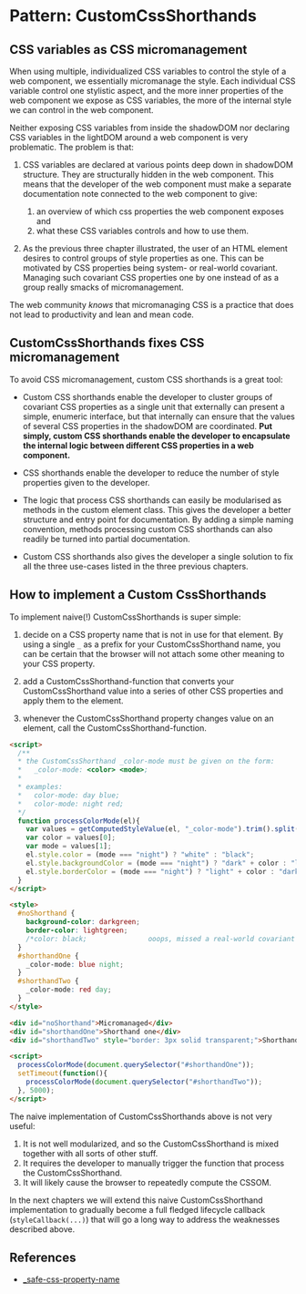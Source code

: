 # Pattern: CustomCssShorthands

## CSS variables as CSS micromanagement

When using multiple, individualized CSS variables to control the style of a web component, 
we essentially micromanage the style. Each individual CSS variable control one stylistic aspect,
and the more inner properties of the web component we expose as CSS variables, 
the more of the internal style we can control in the web component.
 
Neither exposing CSS variables from inside the shadowDOM nor declaring CSS variables in the lightDOM
around a web component is very problematic. The problem is that:
 
1. CSS variables are declared at various points deep down in shadowDOM structure. 
   They are structurally hidden in the web component. 
   This means that the developer of the web component must make a separate documentation note
   connected to the web component to give:
   1. an overview of which css properties the web component exposes and 
   2. what these CSS variables controls and how to use them.

2. As the previous three chapter illustrated, the user of an HTML element desires to control groups
   of style properties as one. This can be motivated by CSS properties being system- or real-world
   covariant. Managing such covariant CSS properties one by one instead of as a group really smacks of
   micromanagement.

The web community *knows* that micromanaging CSS is a practice that does not lead to productivity 
and lean and mean code.

## CustomCssShorthands fixes CSS micromanagement

To avoid CSS micromanagement, custom CSS shorthands is a great tool:

 * Custom CSS shorthands enable the developer to cluster groups of covariant CSS properties
   as a single unit that externally can present a simple, enumeric interface, but that
   internally can ensure that the values of several CSS properties in the shadowDOM are coordinated.
   **Put simply, custom CSS shorthands enable the developer to encapsulate the internal logic between
   different CSS properties in a web component.**
   
 * CSS shorthands enable the developer to reduce the number of style properties given to the developer.
   
 * The logic that process CSS shorthands can easily be modularised as methods in the custom element class.
   This gives the developer a better structure and entry point for documentation. By adding a simple
   naming convention, methods processing custom CSS shorthands can also readily be turned into
   partial documentation.  
   
 * Custom CSS shorthands also gives the developer a single solution to fix all the three use-cases listed 
   in the three previous chapters.

## How to implement a Custom CssShorthands

To implement naive(!) CustomCssShorthands is super simple:

1. decide on a CSS property name that is not in use for that element.
   By using a single `_` as a prefix for your CustomCssShorthand name, 
   you can be certain that the browser will not attach some other meaning to your CSS property.

2. add a CustomCssShorthand-function that converts your CustomCssShorthand value into
   a series of other CSS properties and apply them to the element.

3. whenever the CustomCssShorthand property changes value on an element, 
   call the CustomCssShorthand-function.
 
```html
<script>
  /**
  * the CustomCssShorthand _color-mode must be given on the form:
  *   _color-mode: <color> <mode>;
  * 
  * examples:
  *   color-mode: day blue;
  *   color-mode: night red;
  */
  function processColorMode(el){
    var values = getComputedStyleValue(el, "_color-mode").trim().split(/\s+/);
    var color = values[0];
    var mode = values[1];
    el.style.color = (mode === "night") ? "white" : "black";
    el.style.backgroundColor = (mode === "night") ? "dark" + color : "light" + color;
    el.style.borderColor = (mode === "night") ? "light" + color : "dark" + color;
  }
</script>

<style>
  #noShorthand {
    background-color: darkgreen;
    border-color: lightgreen;
    /*color: black;               ooops, missed a real-world covariant attribute*/
  }
  #shorthandOne {
    _color-mode: blue night;
  }
  #shorthandTwo {
    _color-mode: red day;
  }
</style>

<div id="noShorthand">Micromanaged</div>
<div id="shorthandOne">Shorthand one</div>
<div id="shorthandTwo" style="border: 3px solid transparent;">Shorthand two</div>

<script>
  processColorMode(document.querySelector("#shorthandOne"));
  setTimeout(function(){  
    processColorMode(document.querySelector("#shorthandTwo"));
  }, 5000);
</script>
```

The naive implementation of CustomCssShorthands above is not very useful:
1. It is not well modularized, and so the CustomCssShorthand is mixed together with all sorts of other
   stuff.
2. It requires the developer to manually trigger the function that process the CustomCssShorthand.
3. It will likely cause the browser to repeatedly compute the CSSOM.

In the next chapters we will extend this naive CustomCssShorthand implementation to gradually
become a full fledged lifecycle callback (`styleCallback(...)`) that will go a long way to address
the weaknesses described above.

## References

 * [_safe-css-property-name](https://www.w3.org/TR/CSS2/syndata.html#vendor-keywords)